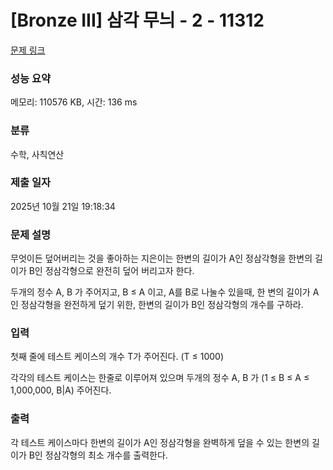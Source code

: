 # [Bronze III] 삼각 무늬 - 2 - 11312 

[문제 링크](https://www.acmicpc.net/problem/11312) 

### 성능 요약

메모리: 110576 KB, 시간: 136 ms

### 분류

수학, 사칙연산

### 제출 일자

2025년 10월 21일 19:18:34

### 문제 설명

<p>무엇이든 덮어버리는 것을 좋아하는 지은이는 한변의 길이가 A인 정삼각형을 한변의 길이가 B인 정삼각형으로 완전히 덮어 버리고자 한다. </p>

<p>두개의 정수 A, B 가 주어지고, B ≤ A 이고, A를 B로 나눌수 있을때, 한 변의 길이가 A인 정삼각형을 완전하게 덮기 위한, 한변의 길이가 B인 정삼각형의 개수를 구하라.</p>

### 입력 

 <p>첫째 줄에 테스트 케이스의 개수 T가 주어진다. (T ≤ 1000)</p>

<p>각각의 테스트 케이스는 한줄로 이루어져 있으며 두개의 정수 A, B 가 (1 ≤ B ≤ A ≤ 1,000,000, B|A) 주어진다.</p>

### 출력 

 <p>각 테스트 케이스마다 한변의 길이가 A인 정삼각형을 완벽하게 덮을 수 있는 한변의 길이가 B인 정삼각형의 최소 개수를 출력한다.</p>

